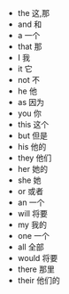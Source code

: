 * the 这,那
* and 和
* a 一个
* that 那
* I 我
* it 它
* not 不
* he 他
* as 因为
* you 你
* this 这个
* but 但是
* his 他的
* they 他们
* her 她的
* she 她
* or 或者
* an 一个
* will 将要
* my 我的
* one 一个
* all 全部
* would 将要
* there 那里
* their 他们的
